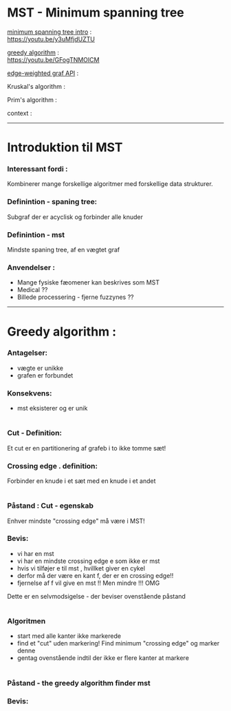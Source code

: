 # MST - Minimum spanning tree

[minimum spanning tree intro](#greedy-algorithm-) :  \
https://youtu.be/y3uMfjdUZTU

[greedy algorithm](#greedy-algorithm-) : \
https://youtu.be/GFogTNMOICM

[edge-weighted graf API](#introduktion-til-mst) :

Kruskal's algorithm :

Prim's algorithm :

context :

---

# Introduktion til MST

### Interessant fordi : 
Kombinerer mange forskellige algoritmer med forskellige data strukturer.

### Definintion - spaning tree: 
Subgraf der er acyclisk og forbinder alle knuder

### Definintion - mst
Mindste spaning tree, af en vægtet graf

### Anvendelser :
- Mange fysiske fæomener kan beskrives som MST
- Medical ??
- Billede processering - fjerne fuzzynes ??

---

# Greedy algorithm :

### Antagelser:
- vægte er unikke
- grafen er forbundet

### Konsekvens:
- mst eksisterer og er unik

#

### Cut - Definition:
Et cut er en partitionering af grafeb i to ikke tomme sæt!

### Crossing edge . definition:
Forbinder en knude i et sæt med en knude i et andet

#

### Påstand : Cut - egenskab 
Enhver mindste "crossing edge" må være i MST! 

### Bevis:
- vi har en mst
- vi har en mindste crossing edge e som ikke er mst
- hvis vi tilføjer e til mst , hvillket giver en cykel
- derfor må der være en kant f, der er en crossing edge!!
- fjernelse af f vil give en mst !! Men mindre !!! OMG

Dette er en selvmodsigelse - der beviser ovenstående påstand

#

### Algoritmen

- start med alle kanter ikke markerede
- find et "cut" uden markering! Find minimum "crossing edge" og marker denne
- gentag ovenstående indtil der ikke er flere kanter at markere

#

### Påstand - the greedy algorithm finder mst

### Bevis:









 
